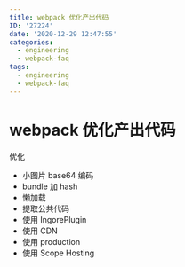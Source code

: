 ```yaml
---
title: webpack 优化产出代码
ID: '27224'
date: '2020-12-29 12:47:55'
categories:
  - engineering
  - webpack-faq
tags:
  - engineering
  - webpack-faq
---
```


# webpack 优化产出代码

优化

- 小图片 base64 编码
- bundle 加 hash
- 懒加载
- 提取公共代码
- 使用 IngorePlugin
- 使用 CDN
- 使用 production
- 使用 Scope Hosting
 
 
 
 
 
 
